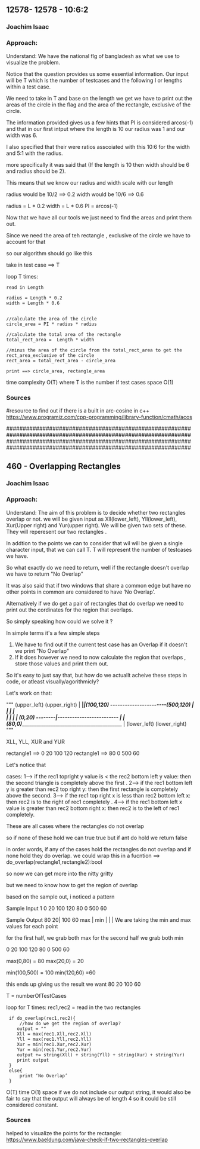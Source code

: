 ## 12578- 12578 - 10:6:2
### Joachim Isaac  
### Approach:

Understand:
We have the national flg of bangladesh as what we use to visualize the problem.

Notice that the question provides us some essential information.
Our input will be T which is the number of testcases and the following l or lengths within a test case.

We need to take in T and base on the length we get we have to print out the areas of the circle in the flag 
and the area of the rectangle, exclusive of the circle.

The information provided gives us a few hints that PI is considered arcos(-1)
and that in our first intput where the length is 10 our radius was 1 and our width was 6.

I also specified that their were ratios asscoiated with this 10:6 for the width and 5:1 with the radius.

more specifically it was said that (If the length is 10 then width should be 6 and radius should be 2). 


This means that we know our radius and width scale with our length 

radius would be 10/2 ==> 0.2
width would be 10/6 ==> 0.6



radius = L * 0.2 
width = L * 0.6
PI = arcos(-1)


Now that we have all our tools we just need to find the areas and print them out.

Since we need the area of teh rectangle , exclusive of the circle we have to account for that 

so our algorithm should go like this 

take in test case ==> T

loop T times:
    
    read in Length

    radius = Length * 0.2
    width = Length * 0.6


    //calculate the area of the circle 
    circle_area = PI * radius * radius 

    //calculate the total area of the rectangle
    total_rect_area =  Length * width 

    //minus the area of the circle from the total_rect_area to get the rect_area_exclusive of the circle 
    rect_area = total_rect_area - circle_area

    print ==> circle_area, rectangle_area



time complexity O(T) where T is the number if test cases 
space O(1)





### Sources

#resource to find out if there is a built in arc-cosine in c++ 
https://www.programiz.com/cpp-programming/library-function/cmath/acos



################################################################################################################
################################################################################################################

## 460 - Overlapping Rectangles
### Joachim Isaac  

### Approach:

Understand:
The aim of this problem is to decide whether two rectangles overlap or not.
we will be given input as Xll(lower_left), Yll(lower_left), Xur(Upper right) and Yur(upper right).
We will be given two sets of these. They will reperesent our two rectangles .

In addtion to the points we can to consider that wil will be given a single character input, that we can call T.
T will represent the number of testcases we have.

So what exactly do we need to return, well if the rectangle doesn't overlap we have to return "No Overlap"

It was also said that if two windows that share a common edge but have no other points in common are considered
to have ‘No Overlap’.

Alternatively if we do get a pair of rectangles that do overlap we need to print out the cordinates for the 
region that overlaps.

So simply speaking how could we solve it ?

In simple terms it's a few simple steps 

1. We have to find out if the current test case has an Overlap if it doesn't we print "No Overlap"
2. If it does however we need to now calculate the region that overlaps , store those values and print them out.

So it's easy to just say that, but how do we actuallt acheive these steps in code, or atleast visually/agorithmicly?


Let's work on that:
                                        
"""
(upper_left)                (upper_right)
 | ____________|________________________|(100,120) -----------------------(500,120)
       |       |                        |                                 |  
       |       |                        |                                 |
(0,20) --------|-------------------------                                 |
|_            (80,0)_____________________________________________________ |
(lower_left)                (lower_right)
"""


XLL, YLL, XUR and YUR 

rectangle1 ==> 0 20 100 120
rectangle1 ==> 80 0 500 60


Let's notice that 

cases:
1--> if the rec1 topright y value is <  the rec2 bottom left y value: then the second triangle is completely above the first .
2--> if the rec1 bottom left y is greater than rec2 top right y: then the first rectangle is completely above the second.
3--> if the rec1 top right x is less than rec2 bottom left x: then rec2 is to the right of rec1 completely .
4--> if the rec1 bottom left x value is greater than rec2 bottom right x: then rec2 is to the left of rec1 completely.

These are all cases where the rectangles do not overlap 

so if none of these hold we can true true 
but if ant do hold we return false 

in order words, if any of the cases hold the rectangles do not overlap and if none hold they do overlap.
we could wrap this in a fucntion ==> do_overlap(rectangle1,rectangle2):bool

so now we can get more into the nitty gritty 

but we need to know how to get the region of overlap 


based on the sample out, i noticed a pattern 



Sample Input
1
0 20 100 120
80 0 500 60

Sample Output
80 20| 100 60
max  | min
     |
     |
     |
We are taking the min and max values for each point

for the first half, we grab both max
for the second half we grab both min 

0 20 100 120
80 0 500 60

max(0,80) = 80
max(20,0) = 20

min(100,500) = 100
min(120,60) =60

this ends up giving us the result we want 
80 20  100 60

T = numberOfTestCases

loop for T times:
     rec1,rec2 = read in the two rectangles 

     if do_overlap(rec1,rec2){
         //how do we get the region of overlap?
        output = ""
        Xll = max(rec1.Xll,rec2.Xll)
        Yll = max(rec1.Yll,rec2.Yll)
        Xur = min(rec1.Xur,rec2.Xur)
        Yur = min(rec1.Yur,rec2.Yur)
        output += string(Xll) + string(Yll) + string(Xur) + string(Yur)
        print output 
     }
     else{
         print ‘No Overlap’
     }

O(T) time 
O(1) space if we do not include our output string, it would also be fair to say that 
the output will always be of length 4 so it could be still considered constant.



### Sources
helped to visualize the points for the rectangle:
https://www.baeldung.com/java-check-if-two-rectangles-overlap